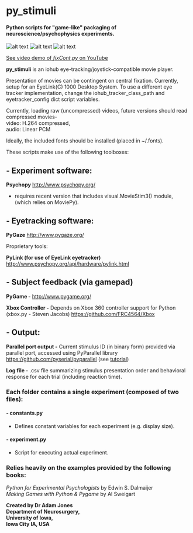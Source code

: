 # py_stimuli 

#### Python scripts for "game-like" packaging of neuroscience/psychophysics experiments. 

![alt text](http://i.imgur.com/9vY9tfZ.png "'Laser Morph' start-screen")
![alt text](http://i.imgur.com/f8YGXEf.png "'Laser Morph' instruction screen")
![alt text](http://i.imgur.com/IcCvFdX.png "'Laser Morph' screen grab")

[See video demo of *fixCont.py* on YouTube](https://youtu.be/Fa7tWZQfb8c)

**py_stimuli** is an iohub eye-tracking/joystick-compatible movie player.

Presentation of movies can be contingent on central fixation.
Currently, setup for an EyeLink(C) 1000 Desktop System. 
To use a different eye tracker implementation, change the iohub_tracker_class_path and eyetracker_config dict script variables.

Currently, loading raw (uncompressed) videos, future versions should read compressed movies-  
    video: H.264 compressed,  
    audio: Linear PCM  

Ideally, the included fonts should be installed (placed in ~/.fonts).

These scripts make use of the following toolboxes:
## - Experiment software:
**Psychopy** http://www.psychopy.org/
- requires recent version that includes visual.MovieStim3() module, (which relies on MoviePy).

## - Eyetracking software:
**PyGaze** http://www.pygaze.org/

Proprietary tools:

**PyLink (for use of EyeLink eyetracker)** http://www.psychopy.org/api/hardware/pylink.html
## - Subject feedback (via gamepad)
**PyGame -** http://www.pygame.org/

**Xbox Controller -**  Depends on Xbox 360 controller support for Python (xbox.py - Steven Jacobs) https://github.com/FRC4564/Xbox

## - Output:
**Parallel port output -**  Current stimulus ID (in binary form) provided via parallel port, accessed using PyParallel library https://github.com/pyserial/pyparallel (see [tutorial](http://www.bristolwatch.com/pport/))

**Log file -** .csv file summarizing stimulus presentation order and behavioral response for each trial (including reaction time).

### Each folder contains a single experiment (composed of two files):   

#### - constants.py
- Defines constant variables for each experiment (e.g. display size).

#### - experiment.py
- Script for executing actual experiment.

### Relies heavily on the examples provided by the following books:
_Python for Experimental Psychologists_ by Edwin S. Dalmaijer  
_Making Games with Python & Pygame_ by Al Sweigart  

**Created by Dr Adam Jones  
Department of Neurosurgery,  
University of Iowa,  
Iowa City IA, USA** 
